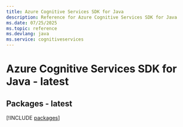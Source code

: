 ```yaml
---
title: Azure Cognitive Services SDK for Java
description: Reference for Azure Cognitive Services SDK for Java
ms.date: 07/25/2025
ms.topic: reference
ms.devlang: java
ms.service: cognitiveservices
---
```

# Azure Cognitive Services SDK for Java - latest
## Packages - latest
[!INCLUDE [packages](cognitive-services-index.md)]